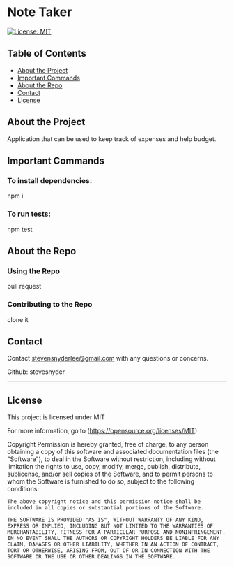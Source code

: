 # Note Taker



  [![License: MIT](https://img.shields.io/badge/License-MIT-yellow.svg)](https://opensource.org/licenses/MIT)

  ## Table of Contents

  - [About the Project](#about-the-project)
  - [Important Commands](#important-commands)
  - [About the Repo](#about-the-repo)
  - [Contact](#contact)
  - [License](#license)

  ## About the Project

  Application that can be used to keep track of expenses and help budget.

  ## Important Commands

  ### To install dependencies: 

  npm i

  ### To run tests:

  npm test

  ## About the Repo

  ### Using the Repo

  pull request

  ### Contributing to the Repo

  clone it
  
  ## Contact

  Contact stevensnyderlee@gmail.com with any questions or concerns.

  Github: stevesnyder

  ---

  ## License

  This project is licensed under MIT
  
  For more information, go to (https://opensource.org/licenses/MIT)

  Copyright 
    Permission is hereby granted, free of charge, to any person obtaining a copy of this software and associated documentation files (the "Software"), to deal in the Software without restriction, including without limitation the rights to use, copy, modify, merge, publish, distribute, sublicense, and/or sell copies of the Software, and to permit persons to whom the Software is furnished to do so, subject to the following conditions:
    
    The above copyright notice and this permission notice shall be included in all copies or substantial portions of the Software.
    
    THE SOFTWARE IS PROVIDED "AS IS", WITHOUT WARRANTY OF ANY KIND, EXPRESS OR IMPLIED, INCLUDING BUT NOT LIMITED TO THE WARRANTIES OF MERCHANTABILITY, FITNESS FOR A PARTICULAR PURPOSE AND NONINFRINGEMENT. IN NO EVENT SHALL THE AUTHORS OR COPYRIGHT HOLDERS BE LIABLE FOR ANY CLAIM, DAMAGES OR OTHER LIABILITY, WHETHER IN AN ACTION OF CONTRACT, TORT OR OTHERWISE, ARISING FROM, OUT OF OR IN CONNECTION WITH THE SOFTWARE OR THE USE OR OTHER DEALINGS IN THE SOFTWARE.